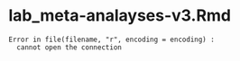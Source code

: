 lab_meta-analayses-v3.Rmd
=======================

```
Error in file(filename, "r", encoding = encoding) : 
  cannot open the connection
```
